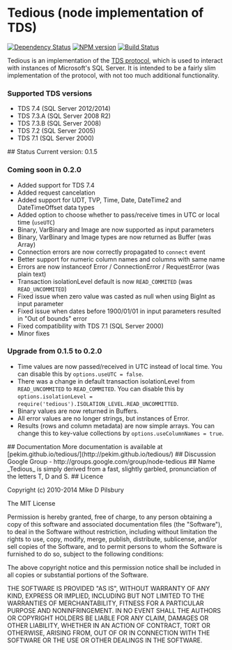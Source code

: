 # Tedious (node implementation of TDS)
[![Dependency Status](https://david-dm.org/pekim/tedious.png)](https://david-dm.org/pekim/tedious) [![NPM version](https://badge.fury.io/js/tedious.png)](http://badge.fury.io/js/tedious) [![Build Status](https://secure.travis-ci.org/pekim/tedious.png)](http://travis-ci.org/pekim/tedious)

Tedious is an implementation of the [TDS protocol](http://msdn.microsoft.com/en-us/library/dd304523.aspx),
which is used to interact with instances of Microsoft's SQL Server. It is intended to be a fairly slim implementation of the protocol, with not too much additional functionality.

### Supported TDS versions

- TDS 7.4 (SQL Server 2012/2014)
- TDS 7.3.A (SQL Server 2008 R2)
- TDS 7.3.B (SQL Server 2008)
- TDS 7.2 (SQL Server 2005)
- TDS 7.1 (SQL Server 2000)

<a name="status" />
## Status
Current version: 0.1.5

### Coming soon in 0.2.0

- Added support for TDS 7.4
- Added request cancelation
- Added support for UDT, TVP, Time, Date, DateTime2 and DateTimeOffset data types
- Added option to choose whether to pass/receive times in UTC or local time (`useUTC`)
- Binary, VarBinary and Image are now supported as input parameters
- Binary, VarBinary and Image types are now returned as Buffer (was Array)
- Connection errors are now correctly propagated to `connect` event
- Better support for numeric column names and columns with same name
- Errors are now instanceof Error / ConnectionError / RequestError (was plain text)
- Transaction isolationLevel default is now `READ_COMMITED` (was `READ_UNCOMMITED`)
- Fixed issue when zero value was casted as null when using BigInt as input parameter
- Fixed issue when dates before 1900/01/01 in input parameters resulted in "Out of bounds" error
- Fixed compatibility with TDS 7.1 (SQL Server 2000)
- Minor fixes

### Upgrade from 0.1.5 to 0.2.0

- Time values are now passed/received in UTC instead of local time. You can disable this by `options.useUTC = false`.
- There was a change in default transaction isolationLevel from `READ_UNCOMMITED` to `READ_COMMITED`. You can disable this by `options.isolationLevel = require('tedious').ISOLATION_LEVEL.READ_UNCOMMITTED`.
- Binary values are now returned in Buffers.
- All error values are no longer strings, but instances of Error.
- Results (rows and column metadata) are now simple arrays. You can change this to key-value collections by `options.useColumnNames = true`.

<a name="documentation" />
## Documentation
More documentation is available at [pekim.github.io/tedious/](http://pekim.github.io/tedious/)

<a name="discussion" />
## Discussion
Google Group - http://groups.google.com/group/node-tedious

<a name="name" />
## Name
_Tedious_ is simply derived from a fast, slightly garbled, pronunciation of the letters T, D and S. 

<a name="license" />
## Licence

Copyright (c) 2010-2014 Mike D Pilsbury

The MIT License

Permission is hereby granted, free of charge, to any person obtaining a copy of this software and associated documentation files (the "Software"), to deal in the Software without restriction, including without limitation the rights to use, copy, modify, merge, publish, distribute, sublicense, and/or sell copies of the Software, and to permit persons to whom the Software is furnished to do so, subject to the following conditions:

The above copyright notice and this permission notice shall be included in all copies or substantial portions of the Software.

THE SOFTWARE IS PROVIDED "AS IS", WITHOUT WARRANTY OF ANY KIND, EXPRESS OR IMPLIED, INCLUDING BUT NOT LIMITED TO THE WARRANTIES OF MERCHANTABILITY, FITNESS FOR A PARTICULAR PURPOSE AND NONINFRINGEMENT. IN NO EVENT SHALL THE AUTHORS OR COPYRIGHT HOLDERS BE LIABLE FOR ANY CLAIM, DAMAGES OR OTHER LIABILITY, WHETHER IN AN ACTION OF CONTRACT, TORT OR OTHERWISE, ARISING FROM, OUT OF OR IN CONNECTION WITH THE SOFTWARE OR THE USE OR OTHER DEALINGS IN THE SOFTWARE.
